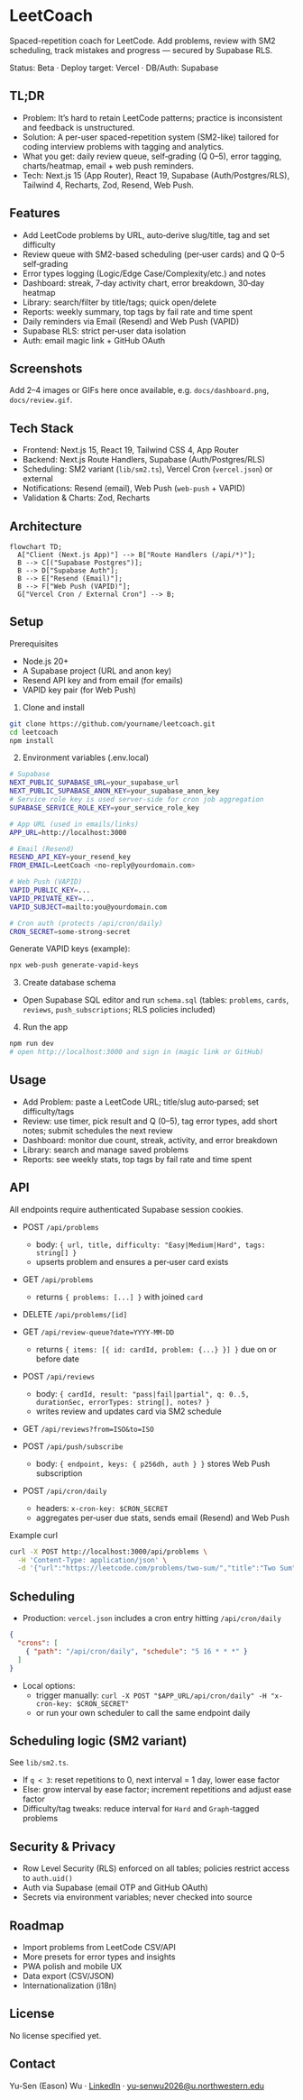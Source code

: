 # LeetCoach

Spaced-repetition coach for LeetCode. Add problems, review with SM2 scheduling, track mistakes and progress — secured by Supabase RLS.

Status: Beta · Deploy target: Vercel · DB/Auth: Supabase

## TL;DR
- Problem: It’s hard to retain LeetCode patterns; practice is inconsistent and feedback is unstructured.
- Solution: A per-user spaced-repetition system (SM2-like) tailored for coding interview problems with tagging and analytics.
- What you get: daily review queue, self‑grading (Q 0–5), error tagging, charts/heatmap, email + web push reminders.
- Tech: Next.js 15 (App Router), React 19, Supabase (Auth/Postgres/RLS), Tailwind 4, Recharts, Zod, Resend, Web Push.

## Features
- Add LeetCode problems by URL, auto‑derive slug/title, tag and set difficulty
- Review queue with SM2-based scheduling (per‑user cards) and Q 0–5 self‑grading
- Error types logging (Logic/Edge Case/Complexity/etc.) and notes
- Dashboard: streak, 7‑day activity chart, error breakdown, 30‑day heatmap
- Library: search/filter by title/tags; quick open/delete
- Reports: weekly summary, top tags by fail rate and time spent
- Daily reminders via Email (Resend) and Web Push (VAPID)
- Supabase RLS: strict per‑user data isolation
- Auth: email magic link + GitHub OAuth

## Screenshots
Add 2–4 images or GIFs here once available, e.g. `docs/dashboard.png`, `docs/review.gif`.

## Tech Stack
- Frontend: Next.js 15, React 19, Tailwind CSS 4, App Router
- Backend: Next.js Route Handlers, Supabase (Auth/Postgres/RLS)
- Scheduling: SM2 variant (`lib/sm2.ts`), Vercel Cron (`vercel.json`) or external
- Notifications: Resend (email), Web Push (`web-push` + VAPID)
- Validation & Charts: Zod, Recharts

## Architecture
```mermaid
flowchart TD;
  A["Client (Next.js App)"] --> B["Route Handlers (/api/*)"];
  B --> C[("Supabase Postgres")];
  B --> D["Supabase Auth"];
  B --> E["Resend (Email)"];
  B --> F["Web Push (VAPID)"];
  G["Vercel Cron / External Cron"] --> B;
```

## Setup
Prerequisites
- Node.js 20+
- A Supabase project (URL and anon key)
- Resend API key and from email (for emails)
- VAPID key pair (for Web Push)

1) Clone and install
```bash
git clone https://github.com/yourname/leetcoach.git
cd leetcoach
npm install
```

2) Environment variables (.env.local)
```bash
# Supabase
NEXT_PUBLIC_SUPABASE_URL=your_supabase_url
NEXT_PUBLIC_SUPABASE_ANON_KEY=your_supabase_anon_key
# Service role key is used server-side for cron job aggregation
SUPABASE_SERVICE_ROLE_KEY=your_service_role_key

# App URL (used in emails/links)
APP_URL=http://localhost:3000

# Email (Resend)
RESEND_API_KEY=your_resend_key
FROM_EMAIL=LeetCoach <no-reply@yourdomain.com>

# Web Push (VAPID)
VAPID_PUBLIC_KEY=...
VAPID_PRIVATE_KEY=...
VAPID_SUBJECT=mailto:you@yourdomain.com

# Cron auth (protects /api/cron/daily)
CRON_SECRET=some-strong-secret
```

Generate VAPID keys (example):
```bash
npx web-push generate-vapid-keys
```

3) Create database schema
- Open Supabase SQL editor and run `schema.sql` (tables: `problems`, `cards`, `reviews`, `push_subscriptions`; RLS policies included)

4) Run the app
```bash
npm run dev
# open http://localhost:3000 and sign in (magic link or GitHub)
```

## Usage
- Add Problem: paste a LeetCode URL; title/slug auto‑parsed; set difficulty/tags
- Review: use timer, pick result and Q (0–5), tag error types, add short notes; submit schedules the next review
- Dashboard: monitor due count, streak, activity, and error breakdown
- Library: search and manage saved problems
- Reports: see weekly stats, top tags by fail rate and time spent

## API
All endpoints require authenticated Supabase session cookies.

- POST `/api/problems`
  - body: `{ url, title, difficulty: "Easy|Medium|Hard", tags: string[] }`
  - upserts problem and ensures a per‑user card exists

- GET `/api/problems`
  - returns `{ problems: [...] }` with joined `card`

- DELETE `/api/problems/[id]`

- GET `/api/review-queue?date=YYYY-MM-DD`
  - returns `{ items: [{ id: cardId, problem: {...} }] }` due on or before date

- POST `/api/reviews`
  - body: `{ cardId, result: "pass|fail|partial", q: 0..5, durationSec, errorTypes: string[], notes? }`
  - writes review and updates card via SM2 schedule

- GET `/api/reviews?from=ISO&to=ISO`

- POST `/api/push/subscribe`
  - body: `{ endpoint, keys: { p256dh, auth } }` stores Web Push subscription

- POST `/api/cron/daily`
  - headers: `x-cron-key: $CRON_SECRET`
  - aggregates per‑user due stats, sends email (Resend) and Web Push

Example curl
```bash
curl -X POST http://localhost:3000/api/problems \
  -H 'Content-Type: application/json' \
  -d '{"url":"https://leetcode.com/problems/two-sum/","title":"Two Sum","difficulty":"Easy","tags":["Array","HashMap"]}'
```

## Scheduling
- Production: `vercel.json` includes a cron entry hitting `/api/cron/daily`
```json
{
  "crons": [
    { "path": "/api/cron/daily", "schedule": "5 16 * * *" }
  ]
}
```
- Local options:
  - trigger manually: `curl -X POST "$APP_URL/api/cron/daily" -H "x-cron-key: $CRON_SECRET"`
  - or run your own scheduler to call the same endpoint daily

## Scheduling logic (SM2 variant)
See `lib/sm2.ts`.
- If `q < 3`: reset repetitions to 0, next interval = 1 day, lower ease factor
- Else: grow interval by ease factor; increment repetitions and adjust ease factor
- Difficulty/tag tweaks: reduce interval for `Hard` and `Graph`-tagged problems

## Security & Privacy
- Row Level Security (RLS) enforced on all tables; policies restrict access to `auth.uid()`
- Auth via Supabase (email OTP and GitHub OAuth)
- Secrets via environment variables; never checked into source

## Roadmap
- Import problems from LeetCode CSV/API
- More presets for error types and insights
- PWA polish and mobile UX
- Data export (CSV/JSON)
- Internationalization (i18n)

## License
No license specified yet.

## Contact
Yu-Sen (Eason) Wu · [LinkedIn](www.linkedin.com/in/yu-sen-wu) · yu-senwu2026@u.northwestern.edu

